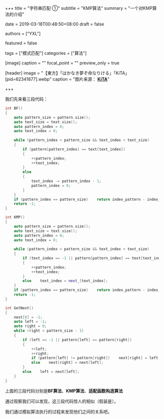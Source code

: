 +++
title = "字符串匹配 ①"
subtitle = "KMP算法"
summary = "一个对KMP算法的介绍"

date = 2019-03-18T00:48:50+08:00
draft = false

authors = ["YXL"]

featured = false

tags = ["模式匹配"]
categories = ["算法"]

[image]
  caption = ""
  focal_point = ""
  preview_only = true

[header]
  image = "【東方】「はかなき夢ぞ命なりける」「KiTA」[pid=62341877].webp"
  caption = "图片来源： [**KiTA**](https://www.pixiv.net/member_illust.php?mode=medium&illust_id=62341877)"

+++

我们先来看三段代码：

``` c++
int BF()
{
    auto pattern_size = pattern.size();
    auto text_size = text.size();
    auto pattern_index = 0;
    auto text_index = 0;
    
    while (pattern_index < pattern_size && text_index < text_size)
    {
        if (pattern[pattern_index] == text[text_index])
        {
            ++pattern_index;
            ++text_index;
        }
        else
        {
            text_index -= pattern_index - 1;
            pattern_index = 0;
        }
    }
    if (pattern_index == pattern_size)    return index_pattern - index_text;
    return -1;
}
```

``` c++
int KMP()
{
    auto pattern_size = pattern.size();
    auto text_size = text.size();
    auto pattern_index = 0;
    auto text_index = 0;
    
    while (pattern_index < pattern_size && text_index < text_size)
    {
        if (text_index == -1 || pattern[pattern_index] == text[text_index])
        {
            ++pattern_index;
            ++text_index;
        }
        else    text_index = next_[text_index];
    }
    if (pattern_index == pattern_size)    return index_pattern - index_text;
    return -1;
}
```

``` c++
int GetNext()
{
    next[0] = -1;
    auto left = -1;
    auto right = 0;
    while (right < pattern_size - 1)
    {
        if (left == -1 || pattern[left] == pattern[right])
        {
            ++left;
            ++right;
            if (pattern[left] != pattern[right])    next[right] = left;
            else    next[right] = next[left];
        }
        else    left = next[left];
	}
}
```

上面的三段代码分别是**BF算法**、**KMP算法**、**适配函数构造算法**

通过观察我们可以发现，这三段代码惊人的相似（假装是）。

我们通过模拟算法执行的过程来发现他们之间的关系吧。